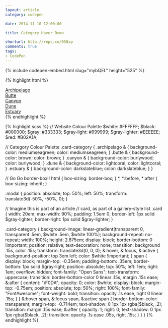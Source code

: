 ```yaml
---
layout: article
category: codepen

date: 2014-11-10 12:00:00

title: Category Hover Demo

shorturl: http://repc.co/058xp
comments: true
tags:
- CodePen
---
```


{% include codepen-embed.html slug="mybQEL" height="525" %}

{% highlight html %}
<div class="modal">
  <div class="card  archipelago">
    <a class="card-category" href="#">
      <span>Archipelago</span>
    </a>
  </div>
  <div class="card  butte">
    <a class="card-category" href="#">
      <span>Butte</span>
    </a>
  </div>
  <div class="card  canyon">
    <a class="card-category" href="#">
      <span>Canyon</span>
    </a>
  </div>
  <div class="card  dune">
    <a class="card-category" href="#">
      <span>Dune</span>
    </a>
  </div>
  <div class="card  estuary">
    <a class="card-category" href="#">
      <span>Estuary</span>
    </a>
  </div>
</div>
{% endhighlight %}

{% highlight scss %}
// Website Colour Palette
$white:        #FFFFFF;
$black:        #000000;
$gray:         #333333;
$gray-light:   #999999;
$gray-lighter: #EEEEEE;
$red:          #B02A1A;

// Category Colour Palette
.card-category {
  .archipelago & {
      background-color: mediumseagreen;
      color: mediumseagreen;
  }
  .butte & {
      background-color: brown;
      color: brown;
  }
  .canyon & {
      background-color: burlywood;
      color: burlywood;
  }
  .dune & {
      background-color: lightcoral;
      color: lightcoral;
  }
  .estuary & {
      background-color: darkslateblue;
      color: darkslateblue;
  }
}

// Go Go border-box!!
html {
  box-sizing: border-box;
}
*, *:before, *:after {
  box-sizing: inherit;
}

.modal {
  position: absolute;
  top: 50%;
  left: 50%;
  transform: translate3d(-50%, -50%, 0);
}

// Imagine this is part of an article
// card, as part of a gallery-style list
.card {
  width: 20em;
  max-width: 90%;
  padding: 1.5em 0;
  border-left:  1px solid $gray-lighter;
  border-right: 1px solid $gray-lighter;
}

.card-category {
  background-image: linear-gradient(transparent 0, transparent .5em, $white .5em, $white 100%);
  background-repeat: no-repeat;
  width: 100%;
  height: 2.875em;
  display: block;
  border-bottom: 0 !important;
  position: relative;
  text-decoration: none;
  transition: background .15s, color .15s;
  transform: translate3d(0, 0, 0);
  &:hover,
  &:focus,
  &:active {
    background-position: top 3em left;
    color: $white !important;
  }
  span {
    display: block;
    margin-top: -0.35em;
    padding-bottom: .35em;
    border-bottom: 1px solid $gray-light;
    position: absolute;
    top: 50%;
    left: 1em;
    right: 1em;
    overflow: hidden;
    font-family: "Open Sans";
    text-transform: uppercase;
    transition: border-bottom-color 0 linear .15s, margin .15s ease;
    &:after {
      content: "\F0DA";
      opacity: 0;
      color: $white;
      display: block;
      margin-top: -0.75em;
      position: absolute;
      top: 50%;
      right: 100%;
      font-family: "FontAwesome";
      font-weight: bold;
      transition: opacity .1s ease, right 0 linear .15s;
    }
  }
  &:hover span,
  &:focus span,
  &:active span {
    border-bottom-color: transparent;
    margin-top: -0.714em;
    text-shadow: 0 1px 1px rgba($black, .2);
    transition: margin .15s ease;
    &:after {
      opacity: 1;
      right: 0;
      text-shadow: 0 1px 1px rgba($black, .2);
      transition: opacity .1s ease .05s, right .15s;
    }
  }
}
{% endhighlight %}
